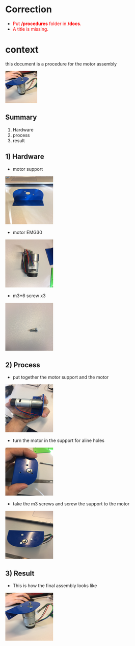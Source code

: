 # Correction
* <span style="color:red">Put **/procedures** folder in **/docs**.</span>
* <span style="color:red">A title is missing.</span>

# context

this document is a procedure for the motor assembly

<img src="./picture/assembly_motor_assembly4.jpg" width="100px" height="100px"/>

## Summary
1. Hardware
2. process
3. result

## 1) Hardware
- motor support

<img src="./picture/piece_support.jpg" width="150" height="150px"/>

- motor EMG30

<img src="./picture/piece_motor.jpg" width="150px" height="150px"/>

- m3*6 screw x3 

<img src="./picture/piece_vis m3x6.jpg" width="150px" height="150px"/>

## 2) Process 
- put together the motor support and the motor

<img src="./picture/assembly_motor_assembly1.jpg" width="150px" height="150px"/>

- turn the motor in the support for aline holes

<img src="./picture/assembly_motor_assembly2.jpg" width="150px" height="150px"/>

- take the m3 screws and screw the support to the motor

<img src="./picture/assembly_motor_assembly3.jpg" width="150px" height="150px"/>

## 3) Result 

- This is how the final assembly looks like

<img src="./picture/assembly_motor_assembly4.jpg" width="150px" height="150px"/>